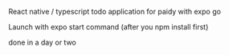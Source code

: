 React native / typescript todo application for paidy with expo go

Launch with expo start command (after you npm install first)

done in a day or two
